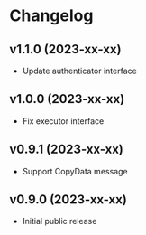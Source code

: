 # Changelog

## v1.1.0 (2023-xx-xx)
- Update authenticator interface

## v1.0.0 (2023-xx-xx)
- Fix executor interface

## v0.9.1 (2023-xx-xx)
- Support CopyData message

## v0.9.0 (2023-xx-xx)
- Initial public release  
